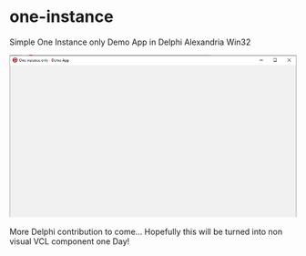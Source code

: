 # one-instance
Simple One Instance only Demo App in Delphi Alexandria Win32

<p align="center"><img src="screenshot.png"></p>

More Delphi contribution to come... Hopefully this will be turned into non visual VCL component one Day!
